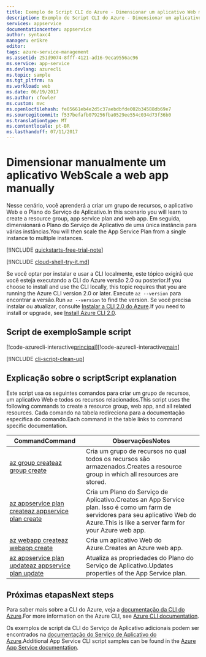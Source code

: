 ```yaml
---
title: Exemplo de Script CLI do Azure - Dimensionar um aplicativo Web manualmente usando a CLI do Azure 2.0 | Microsoft Docs
description: Exemplo de Script CLI do Azure - Dimensionar um aplicativo Web manualmente usando a CLI do Azure 2.0
services: appservice
documentationcenter: appservice
author: syntaxc4
manager: erikre
editor: 
tags: azure-service-management
ms.assetid: 251d9074-8fff-4121-ad16-9eca9556ac96
ms.service: app-service
ms.devlang: azurecli
ms.topic: sample
ms.tgt_pltfrm: na
ms.workload: web
ms.date: 06/19/2017
ms.author: cfowler
ms.custom: mvc
ms.openlocfilehash: fe05661eb4e2d5c37aebdbfde002b34588db69e7
ms.sourcegitcommit: f537befafb079256fba0529ee554c034d73f36b0
ms.translationtype: MT
ms.contentlocale: pt-BR
ms.lasthandoff: 07/11/2017
---
```

# <a name="scale-a-web-app-manually"></a><span data-ttu-id="33a43-103">Dimensionar manualmente um aplicativo Web</span><span class="sxs-lookup"><span data-stu-id="33a43-103">Scale a web app manually</span></span>

<span data-ttu-id="33a43-104">Nesse cenário, você aprenderá a criar um grupo de recursos, o aplicativo Web e o Plano do Serviço de Aplicativo.</span><span class="sxs-lookup"><span data-stu-id="33a43-104">In this scenario you will learn to create a resource group, app service plan and web app.</span></span> <span data-ttu-id="33a43-105">Em seguida, dimensionará o Plano do Serviço de Aplicativo de uma única instância para várias instâncias.</span><span class="sxs-lookup"><span data-stu-id="33a43-105">You will then scale the App Service Plan from a single instance to multiple instances.</span></span>

[!INCLUDE [quickstarts-free-trial-note](../../../includes/quickstarts-free-trial-note.md)]

[!INCLUDE [cloud-shell-try-it.md](../../../includes/cloud-shell-try-it.md)]

<span data-ttu-id="33a43-106">Se você optar por instalar e usar a CLI localmente, este tópico exigirá que você esteja executando a CLI do Azure versão 2.0 ou posterior.</span><span class="sxs-lookup"><span data-stu-id="33a43-106">If you choose to install and use the CLI locally, this topic requires that you are running the Azure CLI version 2.0 or later.</span></span> <span data-ttu-id="33a43-107">Execute `az --version` para encontrar a versão.</span><span class="sxs-lookup"><span data-stu-id="33a43-107">Run `az --version` to find the version.</span></span> <span data-ttu-id="33a43-108">Se você precisa instalar ou atualizar, consulte [Instalar a CLI 2.0 do Azure]( /cli/azure/install-azure-cli).</span><span class="sxs-lookup"><span data-stu-id="33a43-108">If you need to install or upgrade, see [Install Azure CLI 2.0]( /cli/azure/install-azure-cli).</span></span> 

## <a name="sample-script"></a><span data-ttu-id="33a43-109">Script de exemplo</span><span class="sxs-lookup"><span data-stu-id="33a43-109">Sample script</span></span>

<span data-ttu-id="33a43-110">[!code-azurecli-interactive[principal](../../../cli_scripts/app-service/scale-manual/scale-manual.sh "Escala manual")]</span><span class="sxs-lookup"><span data-stu-id="33a43-110">[!code-azurecli-interactive[main](../../../cli_scripts/app-service/scale-manual/scale-manual.sh "Manual Scale")]</span></span>

[!INCLUDE [cli-script-clean-up](../../../includes/cli-script-clean-up.md)]

## <a name="script-explanation"></a><span data-ttu-id="33a43-111">Explicação sobre o script</span><span class="sxs-lookup"><span data-stu-id="33a43-111">Script explanation</span></span>

<span data-ttu-id="33a43-112">Este script usa os seguintes comandos para criar um grupo de recursos, um aplicativo Web e todos os recursos relacionados.</span><span class="sxs-lookup"><span data-stu-id="33a43-112">This script uses the following commands to create a resource group, web app, and all related resources.</span></span> <span data-ttu-id="33a43-113">Cada comando na tabela redireciona para a documentação específica do comando.</span><span class="sxs-lookup"><span data-stu-id="33a43-113">Each command in the table links to command specific documentation.</span></span>

| <span data-ttu-id="33a43-114">Command</span><span class="sxs-lookup"><span data-stu-id="33a43-114">Command</span></span> | <span data-ttu-id="33a43-115">Observações</span><span class="sxs-lookup"><span data-stu-id="33a43-115">Notes</span></span> |
|---|---|
| [<span data-ttu-id="33a43-116">az group create</span><span class="sxs-lookup"><span data-stu-id="33a43-116">az group create</span></span>](https://docs.microsoft.com/cli/azure/group#create) | <span data-ttu-id="33a43-117">Cria um grupo de recursos no qual todos os recursos são armazenados.</span><span class="sxs-lookup"><span data-stu-id="33a43-117">Creates a resource group in which all resources are stored.</span></span> |
| [<span data-ttu-id="33a43-118">az appservice plan create</span><span class="sxs-lookup"><span data-stu-id="33a43-118">az appservice plan create</span></span>](https://docs.microsoft.com/cli/azure/appservice/plan#create) | <span data-ttu-id="33a43-119">Cria um Plano do Serviço de Aplicativo.</span><span class="sxs-lookup"><span data-stu-id="33a43-119">Creates an App Service plan.</span></span> <span data-ttu-id="33a43-120">Isso é como um farm de servidores para seu aplicativo Web do Azure.</span><span class="sxs-lookup"><span data-stu-id="33a43-120">This is like a server farm for your Azure web app.</span></span> |
| [<span data-ttu-id="33a43-121">az webapp create</span><span class="sxs-lookup"><span data-stu-id="33a43-121">az webapp create</span></span>](https://docs.microsoft.com/cli/azure/webapp#create) | <span data-ttu-id="33a43-122">Cria um aplicativo Web do Azure.</span><span class="sxs-lookup"><span data-stu-id="33a43-122">Creates an Azure web app.</span></span> |
| [<span data-ttu-id="33a43-123">az appservice plan update</span><span class="sxs-lookup"><span data-stu-id="33a43-123">az appservice plan update</span></span>](https://docs.microsoft.com/cli/azure/appservice/plan#update) | <span data-ttu-id="33a43-124">Atualiza as propriedades do Plano do Serviço de Aplicativo.</span><span class="sxs-lookup"><span data-stu-id="33a43-124">Updates properties of the App Service plan.</span></span> |

## <a name="next-steps"></a><span data-ttu-id="33a43-125">Próximas etapas</span><span class="sxs-lookup"><span data-stu-id="33a43-125">Next steps</span></span>

<span data-ttu-id="33a43-126">Para saber mais sobre a CLI do Azure, veja a [documentação da CLI do Azure](https://docs.microsoft.com/cli/azure/overview).</span><span class="sxs-lookup"><span data-stu-id="33a43-126">For more information on the Azure CLI, see [Azure CLI documentation](https://docs.microsoft.com/cli/azure/overview).</span></span>

<span data-ttu-id="33a43-127">Os exemplos de script da CLI do Serviço de Aplicativo adicionais podem ser encontrados na [documentação do Serviço de Aplicativo do Azure](../app-service-cli-samples.md).</span><span class="sxs-lookup"><span data-stu-id="33a43-127">Additional App Service CLI script samples can be found in the [Azure App Service documentation](../app-service-cli-samples.md).</span></span>
